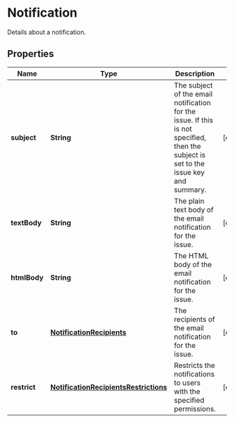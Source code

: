 

# Notification

Details about a notification.
## Properties

Name | Type | Description | Notes
------------ | ------------- | ------------- | -------------
**subject** | **String** | The subject of the email notification for the issue. If this is not specified, then the subject is set to the issue key and summary. |  [optional]
**textBody** | **String** | The plain text body of the email notification for the issue. |  [optional]
**htmlBody** | **String** | The HTML body of the email notification for the issue. |  [optional]
**to** | [**NotificationRecipients**](NotificationRecipients.md) | The recipients of the email notification for the issue. |  [optional]
**restrict** | [**NotificationRecipientsRestrictions**](NotificationRecipientsRestrictions.md) | Restricts the notifications to users with the specified permissions. |  [optional]



